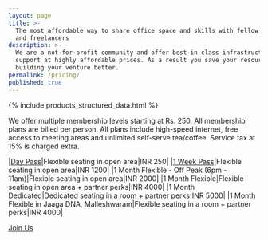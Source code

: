 ```yaml
---
layout: page
title: >-
  The most affordable way to share office space and skills with fellow startups
  and freelancers
description: >-
  We are a not-for-profit community and offer best-in-class infrastructure and
  support at highly affordable prices. As a result you save your resources for
  building your venture better.
permalink: /pricing/
published: true
---
```


{% include products_structured_data.html %}

We offer multiple membership levels starting at Rs. 250. All membership plans are billed per person. All plans include high-speed internet, free access to meeting areas and unlimited self-serve tea/coffee. Service tax at 15% is charged extra.

|[Day Pass][instamojo-coworking]|Flexible seating in open area|INR 250|
|[1 Week Pass][instamojo-coworking]|Flexible seating in open area|INR 1200|
|1 Month Flexible - Off Peak (6pm - 11am)|Flexible seating in open area|INR 2000|
|1 Month Flexible|Flexible seating in open area + partner perks|INR 4000|
|1 Month Dedicated|Dedicated seating in a room + partner perks|INR 5000|
|1 Month Flexible in Jaaga DNA, Malleshwaram|Flexible seating in a room + partner perks|INR 4000|


<div class="im-checkout btn-82"><a href="/apply/" class="im-checkout-btn">Join Us</a></div>


[instamojo-coworking]: https://www.instamojo.com/jaagastartup/jaaga-coworking-membership/ "Buy your Jaaga Coworking Membership on Instamojo"
[startup-coworking-evenings]: https://subscriptions.zoho.com/subscribe/e4a9a3f037b6855dd1e922dcdc9d29b86a2bba0f6b053217afe8ded60e8a6aa6/cowork-friendly "1 Month - All Evenings - Coworking at Jaaga Startup"
[startup-coworking-flexible]: https://subscriptions.zoho.com/subscribe/e4a9a3f037b6855dd1e922dcdc9d29b86a2bba0f6b053217afe8ded60e8a6aa6/cowork-flexible "1 Month Flexible Coworking at Jaaga Startup"
[startup-coworking-dedicated]: https://subscriptions.zoho.com/subscribe/e4a9a3f037b6855dd1e922dcdc9d29b86a2bba0f6b053217afe8ded60e8a6aa6/cowork-steady "1 Month Dedicated Coworking at Jaaga Startup"
[dna-coworking-flexible]: https://subscriptions.zoho.com/subscribe/e4a9a3f037b6855dd1e922dcdc9d29b86a2bba0f6b053217afe8ded60e8a6aa6/flexible-dna-coworking "1 Month Flexible Coworking at Jaaga DNA"
